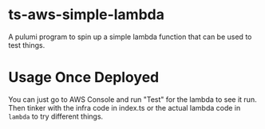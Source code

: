 # ts-aws-simple-lambda
A pulumi program to spin up a simple lambda function that can be used to test things.

# Usage Once Deployed
You can just go to AWS Console and run "Test" for the lambda to see it run.
Then tinker with the infra code in index.ts or the actual lambda code in `lambda` to try different things.